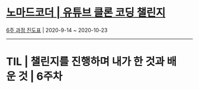 # [노마드코더 | 유튜브 클론 코딩 챌린지](https://nomadcoders.co/c/wetube-challenge/lobby)

[6주 과정 진도표](https://nomadcoders.co/faq/schedule-youtube) | 2020-9-14 ~ 2020-10-23

---

# TIL | 챌린지를 진행하며 내가 한 것과 배운 것 | 6주차